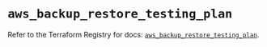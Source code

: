 # `aws_backup_restore_testing_plan`

Refer to the Terraform Registry for docs: [`aws_backup_restore_testing_plan`](https://registry.terraform.io/providers/hashicorp/aws/5.96.0/docs/resources/backup_restore_testing_plan).
